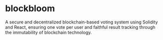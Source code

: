 # blockbloom
A secure and decentralized blockchain-based voting system using Solidity and React, ensuring one vote per user and faithful result tracking through the immutability of blockchain technology.

